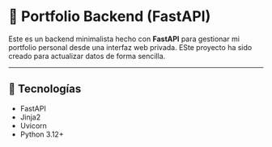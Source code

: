 # 📁 Portfolio Backend (FastAPI)

Este es un backend minimalista hecho con **FastAPI** para gestionar mi portfolio personal desde una interfaz web privada. ESte proyecto ha sido creado para actualizar datos de forma sencilla. 

---

## 🚀 Tecnologías

- FastAPI
- Jinja2
- Uvicorn
- Python 3.12+
